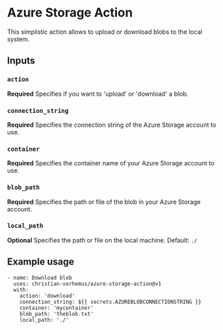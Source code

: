 # Azure Storage Action

This simplistic action allows to upload or download blobs to the local system.

## Inputs

### `action`

**Required** Specifies if you want to 'upload' or 'download' a blob.

### `connection_string`

**Required** Specifies the connection string of the Azure Storage account to use.

### `container`

**Required** Specifies the container name of your Azure Storage account to use.

### `blob_path`

**Required**  Specifies the path or file of the blob in your Azure Storage account.

### `local_path`

**Optional** Specifies the path or file on the local machine. Default: `./`

## Example usage

```
- name: Download blob
  uses: christian-vorhemus/azure-storage-action@v1
  with:
    action: 'download'
    connection_string: ${{ secrets.AZUREBLOBCONNECTIONSTRING }}
    container: 'mycontainer'
    blob_path: 'theblob.txt'
    local_path: './'
```